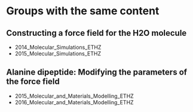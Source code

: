 # Groups with the same content


## Constructing a force field for the H2O molecule
- 2014_Molecular_Simulations_ETHZ
- 2015_Molecular_Simulations_ETHZ


## Alanine dipeptide: Modifying the parameters of the force field
- 2015_Molecular_and_Materials_Modelling_ETHZ
- 2016_Molecular_and_Materials_Modelling_ETHZ

